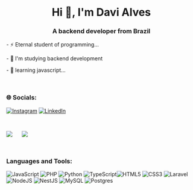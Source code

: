 <div>
  <div>
      <h1 align="center">Hi 👋, I'm Davi Alves</h1>
      <h3 align="center">A backend developer from Brazil</h3>
  </div>

  <p> - ⚡ Eternal student of programming... </p>
  <p> - 🔭 I'm studying backend development </p>
  <p>  - 🌱 learning javascript... </p>

<br>

### 🌐 Socials:
[![Instagram](https://img.shields.io/badge/Instagram-%23E4405F.svg?logo=Instagram&logoColor=white)](https://instagram.com/https://www.instagram.com/davi_aquino97/) [![LinkedIn](https://img.shields.io/badge/LinkedIn-%230077B5.svg?logo=linkedin&logoColor=white)](https://linkedin.com/in/https://www.linkedin.com/in/davi-alves-de-aquino-950099207/) 

<br>

<div style="display:flex; gap:25px">

![](https://github-readme-stats.vercel.app/api?username=daviaquino87&theme=radical&hide_border=false&include_all_commits=false&count_private=true)<br/>

![](https://github-readme-stats.vercel.app/api/top-langs/?username=daviaquino87&theme=radical&hide_border=false&include_all_commits=false&count_private=true&layout=compact)
</div>

<br>

### Languages and Tools:

![JavaScript](https://img.shields.io/badge/javascript-%23323330.svg?style=for-the-badge&logo=javascript&logoColor=%23F7DF1E) ![PHP](https://img.shields.io/badge/php-%23777BB4.svg?style=for-the-badge&logo=php&logoColor=white) ![Python](https://img.shields.io/badge/python-3670A0?style=for-the-badge&logo=python&logoColor=ffdd54) ![TypeScript](https://img.shields.io/badge/typescript-%23007ACC.svg?style=for-the-badge&logo=typescript&logoColor=white)![HTML5](https://img.shields.io/badge/html5-%23E34F26.svg?style=for-the-badge&logo=html5&logoColor=white) ![CSS3](https://img.shields.io/badge/css3-%231572B6.svg?style=for-the-badge&logo=css3&logoColor=white) ![Laravel](https://img.shields.io/badge/laravel-%23FF2D20.svg?style=for-the-badge&logo=laravel&logoColor=white) ![NodeJS](https://img.shields.io/badge/node.js-6DA55F?style=for-the-badge&logo=node.js&logoColor=white) ![NestJS](https://img.shields.io/badge/nestjs-%23E0234E.svg?style=for-the-badge&logo=nestjs&logoColor=white) ![MySQL](https://img.shields.io/badge/mysql-%2300f.svg?style=for-the-badge&logo=mysql&logoColor=white) ![Postgres](https://img.shields.io/badge/postgres-%23316192.svg?style=for-the-badge&logo=postgresql&logoColor=white)


</div>
